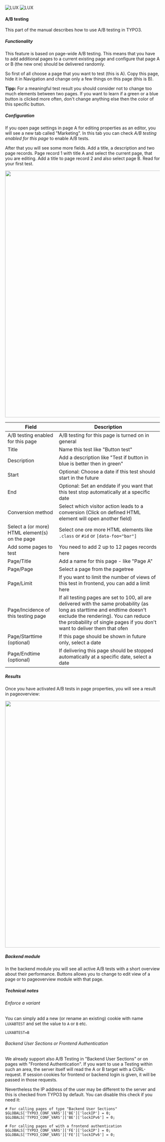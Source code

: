 ![LUX](../../Images/logo_claim.svg#gh-light-mode-only "LUX")
![LUX](../../Images/logo_claim_white.svg#gh-dark-mode-only "LUX")

#### A/B testing

This part of the manual describes how to use A/B testing in TYPO3.

##### Functionality

This feature is based on page-wide A/B testing. This means that you have to add additional pages to a current existing
page and configure that page A or B (the new one) should be delivered randomly.

So first of all choose a page that you want to test (this is A). Copy this page, hide it in Navigation and
change only a few things on this page (this is B).

**Tipp:** For a meaningful test result you should consider not to change too much elements between two pages.
If you want to learn if a green or a blue button is clicked more often, don't change anything else then the color of
this specific button.

##### Configuration

If you open page settings in page A for editing properties as an editor, you will see a new tab called "Marketing".
In this tab you can check *A/B testing enabled for this page* to enable A/B tests.

After that you will see some more fields. Add a title, a description and two page records. Page record 1 with title A
and select the current page, that you are editing. Add a title to page record 2 and also select page B.
Read for your first test.

<img src="../../Images/screenshot_abtesting_pagesettings.png" width="800" />

| Field                                          | Description                                                                                                                                                                                                                                   |
|------------------------------------------------|-----------------------------------------------------------------------------------------------------------------------------------------------------------------------------------------------------------------------------------------------|
| A/B testing enabled for this page              | A/B testing for this page is turned on in general                                                                                                                                                                                             |
| Title                                          | Name this test like "Button test"                                                                                                                                                                                                             |
| Description                                    | Add a description like "Test if button in blue is better then in green"                                                                                                                                                                       |
| Start                                          | Optional: Choose a date if this test should start in the future                                                                                                                                                                               |
| End                                            | Optional: Set an enddate if you want that this test stop automatically at a specific date                                                                                                                                                     |
| Conversion method                              | Select which visitor action leads to a conversion (Click on defined HTML element will open another field)                                                                                                                                     |
| Select a (or more) HTML element(s) on the page | Select one ore more HTML elements like `.class` or `#id` or `[data-foo="bar"]`                                                                                                                                                                |
| Add some pages to test                         | You need to add 2 up to 12 pages records here                                                                                                                                                                                                 |
| Page/Title                                     | Add a name for this page - like "Page A"                                                                                                                                                                                                      |
| Page/Page                                      | Select a page from the pagetree                                                                                                                                                                                                               |
| Page/Limit                                     | If you want to limit the number of views of this test in frontend, you can add a limit here                                                                                                                                                   |
| Page/Incidence of this testing page            | If all testing pages are set to 100, all are delivered with the same probability (as long as starttime and endtime doesn't exclude the rendering). You can reduce the probability of single pages if you don't want to deliver them that ofen |
| Page/Starttime (optional)                      | If this page should be shown in future only, select a date                                                                                                                                                                                    |
| Page/Endtime (optional)                        | If delivering this page should be stopped automatically at a specific date, select a date                                                                                                                                                     |

##### Results

Once you have activated A/B tests in page properties, you will see a result in pageoverview:

<img src="../../Images/screenshot_abtesting_pageoverview.png" width="800" />


##### Backend module

In the backend module you will see all active A/B tests with a short overview about their performance.
Buttons allows you to change to edit view of a page or to pageoverview module with that page.


##### Technical notes

###### Enforce a variant

You can simply add a new (or rename an existing) cookie with name `LUXABTEST` and set the value to `A` or `B` etc.

`LUXABTEST=B`

###### Backend User Sections or Frontend Authentication

We already support also A/B Testing in "Backend User Sections" or on pages with "Frontend Authentication".
If you want to use a Testing within such an area, the server itself will read the A or B target with a CURL-request. If
session cookies for frontend or backend login is given, it will be passed in those requests.

Nevertheless the IP address of the user may be different to the server and this is checked from TYPO3 by default.
You can disable this check if you need it:

```
# For calling pages of type "Backend User Sections"
$GLOBALS['TYPO3_CONF_VARS']['BE']['lockIP'] = 0;
$GLOBALS['TYPO3_CONF_VARS']['BE']['lockIPv6'] = 0;

# For calling pages of with a frontend authentication
$GLOBALS['TYPO3_CONF_VARS']['FE']['lockIP'] = 0;
$GLOBALS['TYPO3_CONF_VARS']['FE']['lockIPv6'] = 0;
```
